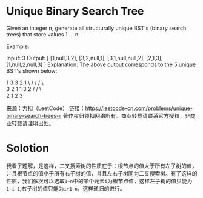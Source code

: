 # Unique Binary Search Tree

Given an integer n, generate all structurally unique BST's (binary search trees) that store values 1 ... n.

Example:

Input: 3
Output:
[
  [1,null,3,2],
  [3,2,null,1],
  [3,1,null,null,2],
  [2,1,3],
  [1,null,2,null,3]
]
Explanation:
The above output corresponds to the 5 unique BST's shown below:

   1         3     3      2      1
    \       /     /      / \      \
     3     2     1      1   3      2
    /     /       \                 \
   2     1         2                 3

来源：力扣（LeetCode）
链接：https://leetcode-cn.com/problems/unique-binary-search-trees-ii
著作权归领扣网络所有。商业转载请联系官方授权，非商业转载请注明出处。



# Solotion

我看了题解，是这样，二叉搜索树的性质在于：根节点的值大于所有左子树的值，并且根节点的值小于所有右子树的值，并且左右子树同为二叉搜索树。有了这样的性质，我们依次可以选取`1~n`中的某个元素`i`为根节点值，这样左子树的值只能为`1~i-1`,右子树的值只能为`i+1~n`，这样递归的进行。